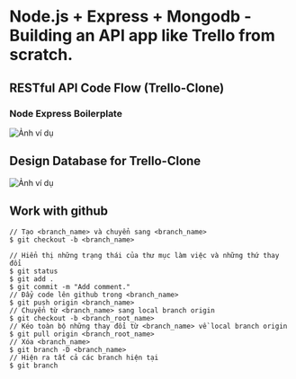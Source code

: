 # Node.js + Express + Mongodb - Building an API app like Trello from scratch.

## RESTful API Code Flow (Trello-Clone)

### Node Express Boilerplate

![Ảnh ví dụ](<https://raw.githubusercontent.com/thairyo/trello-clone-api/main/public/RESTfulAPICodeFlow(trello-clone).png>)

## Design Database for Trello-Clone

![Ảnh ví dụ](https://raw.githubusercontent.com/thairyo/trello-clone-api/main/public/database-trello-clone.png)

## Work with github
```
// Tạo <branch_name> và chuyển sang <branch_name>
$ git checkout -b <branch_name>

// Hiển thị những trạng thái của thư mục làm việc và những thứ thay đổi
$ git status
$ git add .
$ git commit -m "Add comment."
// Đẩy code lên github trong <branch_name>
$ git push origin <branch_name>
// Chuyển từ <branch_name> sang local branch origin
$ git checkout -b <branch_root_name>
// Kéo toàn bộ những thay đổi từ <branch_name> về local branch origin
$ git pull origin <branch_root_name>
// Xóa <branch_name>
$ git branch -D <branch_name>
// Hiện ra tất cả các branch hiện tại
$ git branch 
```

